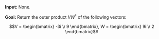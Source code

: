 **Input:** None.

**Goal:** Return the outer product $VW^\dagger$ of the following vectors:

$$V = \begin{bmatrix} -3i \\ 9 \end{bmatrix}, W = \begin{bmatrix} 9i \\ 2 \end{bmatrix}$$
